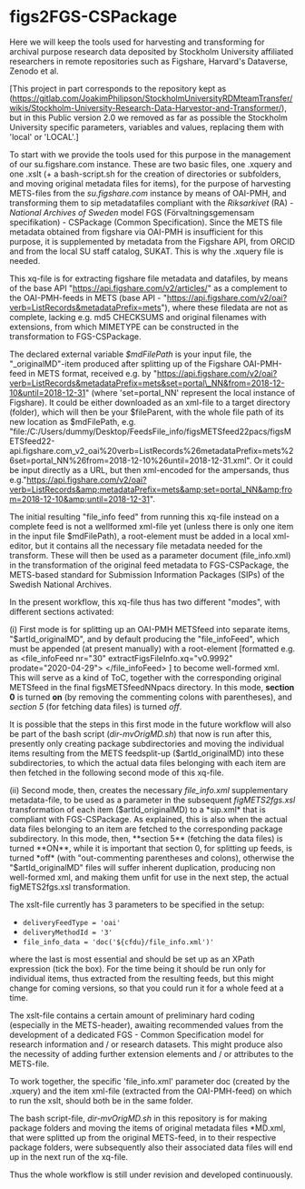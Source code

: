 ﻿# figs2FGS-CSPackage

Here we will keep the tools used for harvesting and transforming for archival purpose research data deposited by Stockholm University affiliated researchers in remote repositories such as Figshare, Harvard's Dataverse, Zenodo et al.

\[This project in part corresponds to the repository kept as (https://gitlab.com/JoakimPhilipson/StockholmUniversityRDMteamTransfer/wikis/Stockholm-University-Research-Data-Harvestor-and-Transformer/), but in this Public version 2.0 we removed as far as possible the Stockholm University specific parameters, variables and values, replacing them with 'local' or 'LOCAL'.\]

To start with we provide the tools used for this purpose in the management of our su.figshare.com instance. These are two basic files, one .xquery and one .xslt (+ a bash-script.sh for the creation of directories or subfolders, and moving original metadata files for items), for the purpose of harvesting METS-files from the *su.figshare.com* instance by means of OAI-PMH, and transforming them to sip metadatafiles compliant with the *Riksarkivet* (RA) - *National Archives of Sweden* model FGS (Förvaltningsgemensam specifikation) - CSPackage (Common Specification). Since the METS file metadata obtained from figshare via OAI-PMH is insufficient for this purpose, it is supplemented by metadata from the Figshare API, from ORCID and from the local SU staff catalog, SUKAT. This is why the .xquery file is needed.

This xq-file is for extracting figshare file metadata and datafiles, by means of the base API "https://api.figshare.com/v2/articles/" as a complement to the OAI-PMH-feeds in METS (base API - "https://api.figshare.com/v2/oai?verb=ListRecords&metadataPrefix=mets"), where these filedata are not as complete, lacking e.g. md5 CHECKSUMS and original filenames with extensions, from which MIMETYPE can be constructed in the transformation to FGS-CSPackage. 

The declared external variable _$mdFilePath_ is your input file, the "\_originalMD"-item produced after splitting up of the Figshare OAI-PMH-feed in METS format, received e.g.  by "https://api.figshare.com/v2/oai?verb=ListRecords&metadataPrefix=mets&set=portal\_NN&from=2018-12-10&until=2018-12-31" (where 'set=portal\_NN' represent the local instance of Figshare). It could be either downloaded as an xml-file to a target directory (folder), which will then be your $fileParent, with the whole file path of its new location as $mdFilePath, e.g. "file:/C:/Users/dummy/Desktop/FeedsFile\_info/figsMETSfeed22pacs/figsMETSfeed22-api.figshare.com_v2_oai%20verb=ListRecords%26metadataPrefix=mets%26set=portal\_NN%26from=2018-12-10%26until=2018-12-31.xml". Or it could be input directly as a URL, but then xml-encoded for the ampersands, thus e.g."https://api.figshare.com/v2/oai?verb=ListRecords&amp;metadataPrefix=mets&amp;set=portal_NN&amp;from=2018-12-10&amp;until=2018-12-31". 

The initial resulting "file\_info feed" from running this xq-file instead on a complete feed is not a wellformed xml-file yet (unless there is only one item in the input file $mdFilePath), a root-element must be added in a local xml-editor, but it contains all the necessary file metadata needed for the transform. These will then be used as a parameter document (file_info.xml) in the transformation of the original feed metadata to FGS-CSPackage, the METS-based standard for Submission Information Packages (SIPs) of the Swedish National Archives. 

In the present workflow, this xq-file thus has two different "modes", with different sections activated:

(i) First mode is for splitting up an OAI-PMH METSfeed into separate items, "$artId\_originalMD", and by default producing the "file_infoFeed", which must be appended (at present manually) with a root-element [formatted e.g. as <file\_infoFeed nr="30" extractFigsFileInfo.xq="v0.9992" prodate="2020-04-29"> </file_infoFeed> ] to become well-formed xml. This will serve as a kind of ToC, together with the corresponding original METSfeed in the final figsMETSfeedNNpacs directory.
In this mode, **section 0** is turned **on** (by removing the commenting  colons with parentheses), and *section 5* (for fetching data files) is turned *off*.

It is possible that the steps in this first mode in the future workflow will also be part of the bash script (*dir-mvOrigMD.sh*) that now is run after this, presently only creating package subdirectories and moving the individual items resulting from the METS feedsplit-up ($artId_originalMD) into these subdirectories, to which the actual data files belonging with each item are then fetched in the following second mode of this xq-file.

(ii) Second mode, then, creates the necessary _file\_info.xml_ supplementary metadata-file, to be used as a parameter in the subsequent *figMETS2fgs.xsl* transformation of each item ($artId_originalMD) to a *sip.xml* that is compliant with FGS-CSPackage. As explained, this is also when the actual data files belonging to an item are fetched to the corresponding package subdirectory.
In this mode, then, **section 5** (fetching the data files) is turned **ON**, while it is important that section 0, for splitting up feeds, is turned *off* (with "out-commenting parentheses and colons), otherwise the "$artId_originalMD" files will suffer inherent duplication, producing non well-formed xml, and making them unfit for use in the next step, the actual figMETS2fgs.xsl transformation.

The xslt-file currently has 3 parameters to be specified in the setup:

* `deliveryFeedType = 'oai'` 
* `deliveryMethodId = '3' `
* `file_info_data = 'doc('${cfdu}/file_info.xml')'`

where the last is most essential and should be set up as an XPath expression (tick the box). For the time being it should be run only for individual items, thus extracted from the resulting feeds, but this might change for coming versions, so that you could run it for a whole feed at a time.

The xslt-file contains a certain amount of preliminary hard coding (especially in the METS-header), awaiting recommended values from the development of a dedicated FGS - Common Specification model for research information and / or research datasets. This might produce also the necessity of adding further extension elements and / or attributes to the METS-file.

To work together, the specific 'file_info.xml' parameter doc (created by the .xquery) and the item xml-file (extracted from the OAI-PMH-feed) on which to run the xslt, should both be in the same folder.

The bash script-file, *dir-mvOrigMD.sh* in this repository is for making package folders and moving the items of original metadata files \*MD.xml, that were splitted up from the original METS-feed, in to their respective package folders, were subsequently also their associated data files will end up in the next run of the xq-file.

Thus the whole workflow is still under revision and developed continuously.
